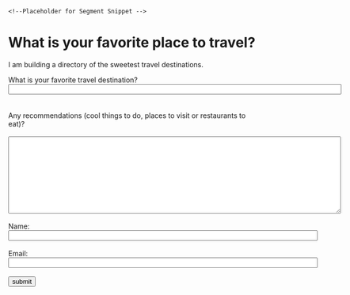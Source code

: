 <!DOCTYPE html> 
<html> 
<head> 
<title>Home Questionnaire<span id="selection-marker-1" class="redactor-selection-marker"></span></title> 

    <!--Placeholder for Segment Snippet --> 

</head> 
<body> 
<h1>What is your favorite place to travel?</h1> 
<p>I am building a directory of the sweetest travel destinations.</p>  
<form name="travel" onsubmit="identify(event)">
     What is your favorite travel destination?
    <input name="destination" required="" size="81" type="text"/> 
    <br><br><br> 
    Any recommendations (cool things to do, places to visit or restaurants to eat)? 
    <br><br> 
    <textarea cols="81" name="details" required="" rows="10">
    </textarea> 
    <br><br> 
    Name: <input name="fullname" required="" size="75" type="text"/> 
    <br><br> 
    Email: <input name="email" required="" size="75" type="email"/> 
    <br><br>
    <input name="submit" type="submit" value="submit"/>
</form> 
    <!--Placeholder for identify and track script -->
</body> 
</html>

